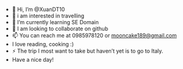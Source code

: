 - 👋 Hi, I’m @XuanDT10
- 👀 i am interested in travelling
- 🌱 I’m currently learning SE Domain
- 💞️ I am looking to collaborate on github
- 📫 You can reach me at 0985978120 or mooncake189@gmail.com
- I love reading, cooking :)
- ⚡ The trip I  most want to take but haven’t yet is to go to Italy.
- Have a nice day!
